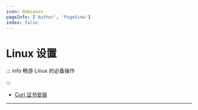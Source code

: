 ```yaml
---
icon: debianos
pageInfo: ['Author', 'PageView']
index: false
---
```


# Linux 设置

::: info 畅游 Linux 的必备操作

:::

- [Curl 证书安装](./curl%E8%AF%81%E4%B9%A6%E9%97%AE%E9%A2%98.md)

---
